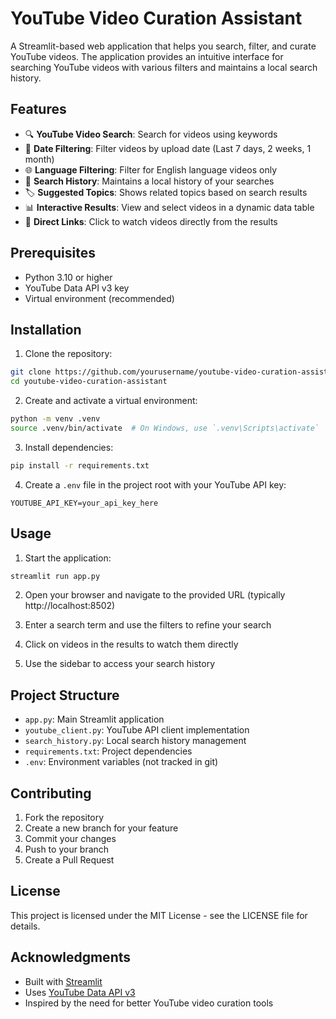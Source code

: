 # YouTube Video Curation Assistant

A Streamlit-based web application that helps you search, filter, and curate YouTube videos. The application provides an intuitive interface for searching YouTube videos with various filters and maintains a local search history.

## Features

- 🔍 **YouTube Video Search**: Search for videos using keywords
- 📅 **Date Filtering**: Filter videos by upload date (Last 7 days, 2 weeks, 1 month)
- 🌐 **Language Filtering**: Filter for English language videos only
- 📝 **Search History**: Maintains a local history of your searches
- 🏷️ **Suggested Topics**: Shows related topics based on search results
- 📊 **Interactive Results**: View and select videos in a dynamic data table
- 🔗 **Direct Links**: Click to watch videos directly from the results

## Prerequisites

- Python 3.10 or higher
- YouTube Data API v3 key
- Virtual environment (recommended)

## Installation

1. Clone the repository:
```bash
git clone https://github.com/yourusername/youtube-video-curation-assistant.git
cd youtube-video-curation-assistant
```

2. Create and activate a virtual environment:
```bash
python -m venv .venv
source .venv/bin/activate  # On Windows, use `.venv\Scripts\activate`
```

3. Install dependencies:
```bash
pip install -r requirements.txt
```

4. Create a `.env` file in the project root with your YouTube API key:
```
YOUTUBE_API_KEY=your_api_key_here
```

## Usage

1. Start the application:
```bash
streamlit run app.py
```

2. Open your browser and navigate to the provided URL (typically http://localhost:8502)

3. Enter a search term and use the filters to refine your search

4. Click on videos in the results to watch them directly

5. Use the sidebar to access your search history

## Project Structure

- `app.py`: Main Streamlit application
- `youtube_client.py`: YouTube API client implementation
- `search_history.py`: Local search history management
- `requirements.txt`: Project dependencies
- `.env`: Environment variables (not tracked in git)

## Contributing

1. Fork the repository
2. Create a new branch for your feature
3. Commit your changes
4. Push to your branch
5. Create a Pull Request

## License

This project is licensed under the MIT License - see the LICENSE file for details.

## Acknowledgments

- Built with [Streamlit](https://streamlit.io/)
- Uses [YouTube Data API v3](https://developers.google.com/youtube/v3)
- Inspired by the need for better YouTube video curation tools 